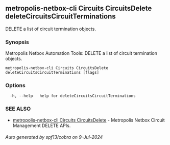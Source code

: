 ## metropolis-netbox-cli Circuits CircuitsDelete deleteCircuitsCircuitTerminations

DELETE a list of circuit termination objects.

### Synopsis


Metropolis Netbox Automation Tools:
  DELETE a list of circuit termination objects.

```
metropolis-netbox-cli Circuits CircuitsDelete deleteCircuitsCircuitTerminations [flags]
```

### Options

```
  -h, --help   help for deleteCircuitsCircuitTerminations
```

### SEE ALSO

* [metropolis-netbox-cli Circuits CircuitsDelete]()	 - Metropolis Netbox Circuit Management DELETE APIs.

###### Auto generated by spf13/cobra on 9-Jul-2024
